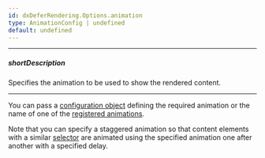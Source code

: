 ```yaml
---
id: dxDeferRendering.Options.animation
type: AnimationConfig | undefined
default: undefined
---
```

---
##### shortDescription
Specifies the animation to be used to show the rendered content.

---
You can pass a [configuration object](/api-reference/50%20Common/Object%20Structures/animationConfig '/Documentation/ApiReference/Common/Object_Structures/AnimationConfig/') defining the required animation or the name of one of the [registered animations](/api-reference/50%20Common/utils/animationPresets '/Documentation/ApiReference/Common/Utils/animationPresets/').

Note that you can specify a staggered animation so that content elements with a similar [selector](/api-reference/10%20UI%20Components/dxDeferRendering/1%20Configuration/staggerItemSelector.md '/Documentation/ApiReference/UI_Components/dxDeferRendering/Configuration/#staggerItemSelector') are animated using the specified animation one after another with a specified delay.